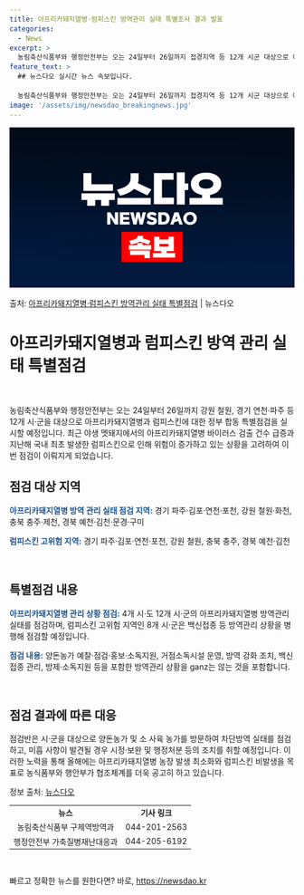 ```yaml
---
title: 아프리카돼지열병·럼피스킨 방역관리 실태 특별조사 결과 발표
categories:
  - News
excerpt: >
  농림축산식품부와 행정안전부는 오는 24일부터 26일까지 접경지역 등 12개 시군 대상으로 아프리카돼지열병, …
feature_text: >
  ## 뉴스다오 실시간 뉴스 속보입니다.

  농림축산식품부와 행정안전부는 오는 24일부터 26일까지 접경지역 등 12개 시군 대상으로 아프리카돼지열병, …
image: '/assets/img/newsdao_breakingnews.jpg'
---
```


![뉴스다오 속보](/assets/img/newsdao_breakingnews.jpg)

<p>출처: <a href="https://newsdao.kr/3646" rel="dofollow">아프리카돼지열병·럼피스킨 방역관리 실태 특별점검</a> | 뉴스다오</p>

<h1>아프리카돼지열병과 럼피스킨 방역 관리 실태 특별점검</h1>
<p data-ke-size="size16">&nbsp;</p>
<p>농림축산식품부와 행정안전부는 오는 24일부터 26일까지 강원 철원, 경기 연천·파주 등 12개 시·군을 대상으로 아프리카돼지열병과 럼피스킨에 대한 정부 합동 특별점검을 실시할 예정입니다. 최근 야생 멧돼지에서의 아프리카돼지열병 바이러스 검출 건수 급증과 지난해 국내 최초 발생한 럼피스킨으로 인해 위험이 증가하고 있는 상황을 고려하여 이번 점검이 이뤄지게 되었습니다.</p>
<h2>점검 대상 지역</h2>
<p><b><span style="color: #1a5490;">아프리카돼지열병 방역 관리 실태 점검 지역:</span></b> 경기 파주·김포·연천·포천, 강원 철원·화천, 충북 충주·제천, 경북 예천·김천·문경·구미</p>
<p><b><span style="color: #1a5490;">럼피스킨 고위험 지역:</span></b> 경기 파주·김포·연천·포천, 강원 철원, 충북 충주, 경북 예천·김천</p>
<p data-ke-size="size16">&nbsp;</p>
<h2>특별점검 내용</h2>
<p><b><span style="color: #1a5490;">아프리카돼지열병 관리 상황 점검:</span></b> 4개 시·도 12개 시·군의 아프리카돼지열병 방역관리 실태를 점검하며, 럼피스킨 고위험 지역인 8개 시·군은 백신접종 등 방역관리 상황을 병행해 점검할 예정입니다.</p>
<p><b><span style="color: #1a5490;">점검 내용:</span></b> 양돈농가 예찰·점검·홍보·소독지원, 거점소독시설 운영, 방역 강화 조치, 백신접종 관리, 방제·소독지원 등을 포함한 방역관리 상황을 ganz는 않는 것을 포함합니다.</p>
<p data-ke-size="size16">&nbsp;</p>
<h2>점검 결과에 따른 대응</h2>
<p>점검반은 시·군을 대상으로 양돈농가 및 소 사육 농가를 방문하여 차단방역 실태를 점검하고, 미흡 사항이 발견될 경우 시정·보완 및 행정처분 등의 조치를 취할 예정입니다. 이러한 노력을 통해 올해에는 아프리카돼지열병 농장 발생 최소화와 럼피스킨 비발생을 목표로 농식품부와 행안부가 협조체계를 더욱 공고히 하고 있습니다.</p>
<p>정보 출처: <a href="https://newsdao.kr/3646">뉴스다오</a></p>
<table>
<tbody>
<tr>
<td style="text-align: center; height: 17px;"><b>뉴스</b></td>
<td style="text-align: center; height: 17px;"><b>기사 링크</b></td>
</tr>
<tr>
<td style="text-align: center; height: 17px;">농림축산식품부 구제역방역과</td>
<td style="text-align: center; height: 17px;">044-201-2563</td>
</tr>
<tr>
<td style="text-align: center; height: 17px;">행정안전부 가축질병재난대응과</td>
<td style="text-align: center; height: 17px;">044-205-6192</td>
</tr>
</tbody>
</table>
<p data-ke-size="size16">&nbsp;</p> 

빠르고 정확한 뉴스를 원한다면? 바로, <a href="https://newsdao.kr" rel="dofollow">https://newsdao.kr</a>


